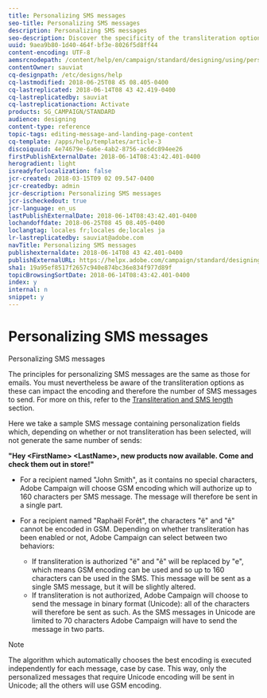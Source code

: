 ```yaml
---
title: Personalizing SMS messages
seo-title: Personalizing SMS messages
description: Personalizing SMS messages
seo-description: Discover the specificity of the transliteration options when personalizing SMS messages.
uuid: 9aea9b80-1d40-464f-bf3e-8026f5d8ff44
content-encoding: UTF-8
aemsrcnodepath: /content/help/en/campaign/standard/designing/using/personalizing-sms-messages
contentOwner: sauviat
cq-designpath: /etc/designs/help
cq-lastmodified: 2018-06-25T08 45 08.405-0400
cq-lastreplicated: 2018-06-14T08 43 42.419-0400
cq-lastreplicatedby: sauviat
cq-lastreplicationaction: Activate
products: SG_CAMPAIGN/STANDARD
audience: designing
content-type: reference
topic-tags: editing-message-and-landing-page-content
cq-template: /apps/help/templates/article-3
discoiquuid: 4e74679e-6a6e-4ab2-8756-ac6dc894ee26
firstPublishExternalDate: 2018-06-14T08:43:42.401-0400
herogradient: light
isreadyforlocalization: false
jcr-created: 2018-03-15T09 02 09.547-0400
jcr-createdby: admin
jcr-description: Personalizing SMS messages
jcr-ischeckedout: true
jcr-language: en_us
lastPublishExternalDate: 2018-06-14T08:43:42.401-0400
lochandoffdate: 2018-06-25T08 45 08.405-0400
loclangtag: locales fr;locales de;locales ja
lr-lastreplicatedby: sauviat@adobe.com
navTitle: Personalizing SMS messages
publishexternaldate: 2018-06-14T08 43 42.401-0400
publishExternalURL: https://helpx.adobe.com/campaign/standard/designing/using/personalizing-sms-messages.html
sha1: 19a95ef8517f2657c940e874bc36e834f977d89f
topicBrowsingSortDate: 2018-06-14T08:43:42.401-0400
index: y
internal: n
snippet: y
---
```


# Personalizing SMS messages

Personalizing SMS messages

The principles for personalizing SMS messages are the same as those for emails. You must nevertheless be aware of the transliteration options as these can impact the encoding and therefore the number of SMS messages to send. For more on this, refer to the [Transliteration and SMS length](../../administration/using/configuring-sms-channel.md#sms-encoding--length-and-transliteration) section.

Here we take a sample SMS message containing personalization fields which, depending on whether or not transliteration has been selected, will not generate the same number of sends:

**"Hey &lt;FirstName&gt; &lt;LastName&gt;, new products now available. Come and check them out in store!"**

* For a recipient named "John Smith", as it contains no special characters, Adobe Campaign will choose GSM encoding which will authorize up to 160 characters per SMS message. The message will therefore be sent in a single part.
* For a recipient named "Raphaël Forêt", the characters "ë" and "ê" cannot be encoded in GSM. Depending on whether transliteration has been enabled or not, Adobe Campaign can select between two behaviors:

    * If transliteration is authorized "ë" and "ê" will be replaced by "e", which means GSM encoding can be used and so up to 160 characters can be used in the SMS. This message will be sent as a single SMS message, but it will be slightly altered.
    * If transliteration is not authorized, Adobe Campaign will choose to send the message in binary format (Unicode): all of the characters will therefore be sent as such. As the SMS messages in Unicode are limited to 70 characters Adobe Campaign will have to send the message in two parts.

>[!NOTE]
>
>The algorithm which automatically chooses the best encoding is executed independently for each message, case by case. This way, only the personalized messages that require Unicode encoding will be sent in Unicode; all the others will use GSM encoding.

